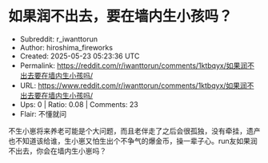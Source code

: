 # 如果润不出去，要在墙内生小孩吗？

- Subreddit: r_iwanttorun
- Author: hiroshima_fireworks
- Created: 2025-05-23 05:23:36 UTC
- Permalink: https://reddit.com/r/iwanttorun/comments/1ktbqyx/如果润不出去要在墙内生小孩吗/
- URL: https://www.reddit.com/r/iwanttorun/comments/1ktbqyx/如果润不出去要在墙内生小孩吗/
- Ups: 0 | Ratio: 0.08 | Comments: 23
- Flair: 不懂就问


不生小崽将来养老可能是个大问题，而且老伴走了之后会很孤独，没有牵挂，遗产也不知道该给谁，生小崽又怕生出个不争气的爆金币，操一辈子心。run友如果润不出去，你会在墙内生小崽吗？

